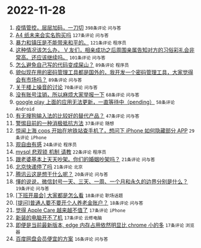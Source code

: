 # 2022-11-28

1. [疫情管控，层层加码，一刀切](https://www.v2ex.com/t/898448) `398条评论` `问与答`
1. [A4 纸未来会实名购买吗](https://www.v2ex.com/t/898477) `127条评论` `问与答`
1. [暴力和镇压是不能带来和平的。](https://www.v2ex.com/t/898476) `121条评论` `程序员`
1. [这种情况该怎么办， V 友们，相亲成功之后周围亲属告知对方的习俗彩礼会非常高。还应该继续吗。](https://www.v2ex.com/t/898395) `101条评论` `问与答`
1. [怎么避免自己写的代码变成屎山？](https://www.v2ex.com/t/898413) `89条评论` `程序员`
1. [貌似现在用的密码管理工具都是国外的，我开发一个密码管理工具，大家觉得会有市场吗？](https://www.v2ex.com/t/898418) `89条评论` `问与答`
1. [关于楼上噪音的讨论](https://www.v2ex.com/t/898568) `70条评论` `问与答`
1. [没有账号注销，所以麻烦大家举报一下](https://www.v2ex.com/t/898411) `68条评论` `问与答`
1. [google play 上面的应用无法更新，一直等待中（pending）](https://www.v2ex.com/t/898414) `58条评论` `Android`
1. [有无搜狗输入法的比较好的替代产品？](https://www.v2ex.com/t/898444) `47条评论` `问与答`
1. [警惕目前的一种消极抵抗方法](https://www.v2ex.com/t/898605) `37条评论` `随想`
1. [惊闻上海 cops 开始在地铁站查手机了，想问下 iPhone 如何隐藏部分 APP](https://www.v2ex.com/t/898618) `29条评论` `iPhone`
1. [观自由有感](https://www.v2ex.com/t/898485) `24条评论` `程序员`
1. [mysql 悲观锁 机制 请教](https://www.v2ex.com/t/898510) `22条评论` `程序员`
1. [跟老婆基本上天天吵架。你们的婚姻吵架吗？](https://www.v2ex.com/t/898602) `21条评论` `问与答`
1. [北京快递停了吗](https://www.v2ex.com/t/898404) `21条评论` `北京`
1. [腾讯云这是想干什么呢？](https://www.v2ex.com/t/898394) `20条评论` `问与答`
1. [懂的说说，微信封号一天、三天、一周、一个月和永久的边界分别是什么？](https://www.v2ex.com/t/898420) `19条评论` `问与答`
1. [[下班开晨会] 大家都是怎么看](https://www.v2ex.com/t/898580) `18条评论` `职场话题`
1. [[提问]普通人要不要开个人养老金账户？](https://www.v2ex.com/t/898451) `18条评论` `问与答`
1. [觉得 Apple Care 越来越不值了](https://www.v2ex.com/t/898503) `17条评论` `iPhone`
1. [新装的电脑开不了机](https://www.v2ex.com/t/898416) `17条评论` `云修电脑`
1. [即便是当前最新版本, edge 内存占用依然明显比 chrome 小的多](https://www.v2ex.com/t/898402) `17条评论` `浏览器`
1. [百度网盘会员便宜的方案](https://www.v2ex.com/t/898594) `16条评论` `问与答`
